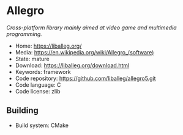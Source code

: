 # Allegro

_Cross-platform library mainly aimed at video game and multimedia programming._

- Home: https://liballeg.org/
- Media: <https://en.wikipedia.org/wiki/Allegro_(software)>
- State: mature
- Download: https://liballeg.org/download.html
- Keywords: framework
- Code repository: https://github.com/liballeg/allegro5.git
- Code language: C
- Code license: zlib

## Building

- Build system: CMake
